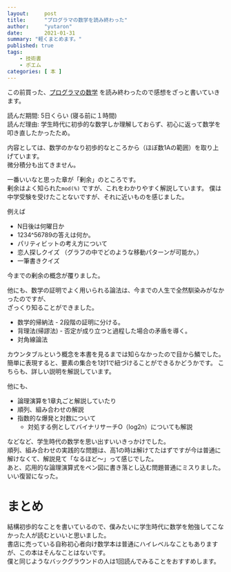 ```yaml
---
layout:     post
title:      "プログラマの数学を読み終わった"
author:     "yutaron"
date:       2021-01-31
summary: "軽くまとめます。"
published: true
tags:
    - 技術書
    - ポエム
categories: [ 本 ]
---
```


この前買った、[プログラマの数学](https://blog.yutaron.tokyo/post/20210118/) を読み終わったので感想をざっと書いていきます。  

読んだ期間: 5日くらい (寝る前に１時間)  
読んだ理由: 学生時代に初歩的な数学しか理解しておらず、初心に返って数学を叩き直したかったため。


内容としては、数学のかなり初歩的なところから（ほぼ数1Aの範囲）を取り上げています。  
微分積分も出てきません。  

一番いいなと思った章が「剰余」のところです。  
剰余はよく知られた`mod(%)` ですが、これをわかりやすく解説しています。 
僕は中学受験を受けたことないですが、それに近いものを感じました。

例えば

- N日後は何曜日か
- 1234^56789の答えは何か。
- パリティビットの考え方について
- 恋人探しクイズ （グラフの中でどのような移動パターンが可能か。）
- 一筆書きクイズ


今までの剰余の概念が覆りました。

他にも、数学の証明でよく用いられる論法は、今までの人生で全然馴染みがなかったのですが、  
ざっくり知ることができました。

- 数学的帰納法 - 2段階の証明に分ける。
- 背理法(帰謬法) - 否定が成り立つと過程した場合の矛盾を導く。
- 対角線論法

カウンタブルという概念を本書を見るまでは知らなかったので目から鱗でした。
簡単に表現すると、要素の集合を1対1で紐づけることができるかどうかです。
こちらも、詳しい説明を解説しています。


他にも、
- 論理演算を1章丸ごと解説していたり
- 順列、組み合わせの解説
- 指数的な爆発と対数について
    - 対処する例としてバイナリサーチO（log2n）についても解説

などなど、学生時代の数学を思い出すいいきっかけでした。  
順列、組み合わせの実践的な問題は、高1の時は解けてたはずですが今は普通に解けなくて、解説見て「なるほど〜」って感じでした。  
あと、応用的な論理演算式をベン図に書き落とし込む問題普通にミスりました。いい復習になった。

# まとめ
結構初歩的なことを書いているので、僕みたいに学生時代に数学を勉強してこなかった人が読むといいと思いました。  
書店に売っている自称初心者向け数学本は普通にハイレベルなこともありますが、この本はそんなことはないです。  
僕と同じようなバックグラウンドの人は1回読んでみることをおすすめします。